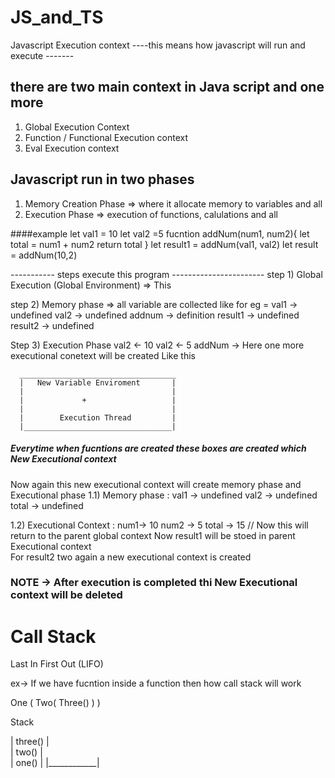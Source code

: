 # JS_and_TS

Javascript Execution context 
----this means how javascript will run and execute -------

## there are two main context in Java script and one more 

1) Global Execution Context 
2) Function / Functional Execution context 
3) Eval Execution context 


## Javascript run in two phases
1) Memory Creation Phase => where it allocate memory to variables and all
2) Execution Phase => execution of functions, calulations and all

####example 
let val1 = 10
let val2 =5 
fucntion addNum(num1, num2){
    let total = num1 + num2
    return total
}
let result1 = addNum(val1, val2)
let result = addNum(10,2)

----------- steps execute this program ----------------------- 
step 1) Global Execution (Global Environment) => This

step 2) Memory phase => all variable are collected
     like for eg =  val1 -> undefined
                    val2 -> undefined
                    addnum -> definition
                    result1 -> undefined
                    result2 -> undefined

Step 3) Execution Phase 
        val2 <- 10
        val2 <- 5
        addNum ->  Here one more executional conetext will be created Like this 

      ___________________________________                                
      |   New Variable Enviroment       |
      |                                 |
      |             +                   |
      |                                 |
      |        Execution Thread         | 
      |_________________________________|

##### Everytime when fucntions are created these boxes are created which New Executional context

Now again this new executional context will create memory phase and Executional phase
 1.1) Memory phase : val1 -> undefined
                     val2 -> undefined
                     total -> undefined 

 1.2) Executional Context : num1-> 10 
                            num2 -> 5
                            total -> 15 // Now this will return to the parent global context 
Now result1 will be stoed in parent Executional context    
For result2 two again a new executional context is created                          
### NOTE -> After execution is completed thi New Executional context will be deleted                           
                                                  
# Call Stack 
Last In First Out (LIFO)

ex-> If we have fucntion inside a function  then how call stack will work 

One (
    Two(
        Three()
    )
)

Stack 

|  three()   |          
|   two()    |    
|  one()     |
|____________|